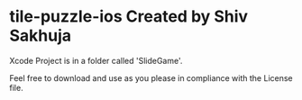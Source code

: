 tile-puzzle-ios
Created by Shiv Sakhuja
===============
Xcode Project is in a folder called 'SlideGame'.

Feel free to download and use as you please in compliance with the License file.
